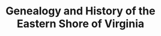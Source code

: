 ---
layout: repo
title: "Genealogy and History of the Eastern Shore of Virginia"
id: 16299
permalink: repos/16299/
---